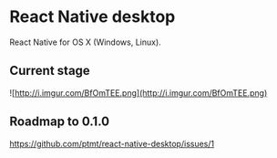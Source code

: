 # React Native desktop

React Native for OS X (Windows, Linux).

## Current stage

![http://i.imgur.com/BfOmTEE.png](http://i.imgur.com/BfOmTEE.png)

## Roadmap to 0.1.0

https://github.com/ptmt/react-native-desktop/issues/1
